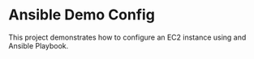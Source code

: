 # Ansible Demo Config

This project demonstrates how to configure an EC2 instance using and Ansible Playbook.
